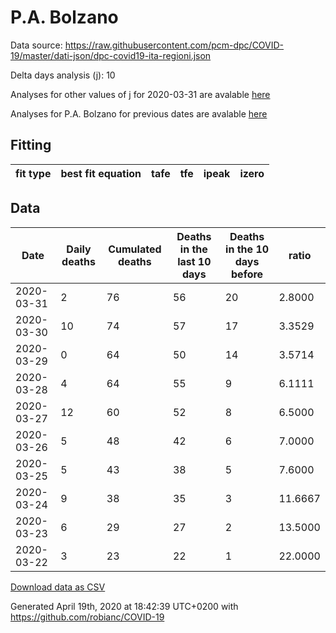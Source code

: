 # P.A. Bolzano

Data source: https://raw.githubusercontent.com/pcm-dpc/COVID-19/master/dati-json/dpc-covid19-ita-regioni.json

Delta days analysis (j): 10

Analyses for other values of j for 2020-03-31 are avalable [here](../2020-03-31/README.md)

Analyses for P.A. Bolzano for previous dates are avalable [here](../README.md)

## Fitting 
|fit type|best fit equation|tafe|tfe|ipeak|izero|
|-------|-----|--------|------|---|---|

## Data
|Date|Daily deaths|Cumulated deaths|Deaths in the last 10 days|Deaths in the 10 days before|ratio|
|----|----------|-----------|-------|--------------------|-----|
|2020-03-31|2|76|56|20|2.8000|
|2020-03-30|10|74|57|17|3.3529|
|2020-03-29|0|64|50|14|3.5714|
|2020-03-28|4|64|55|9|6.1111|
|2020-03-27|12|60|52|8|6.5000|
|2020-03-26|5|48|42|6|7.0000|
|2020-03-25|5|43|38|5|7.6000|
|2020-03-24|9|38|35|3|11.6667|
|2020-03-23|6|29|27|2|13.5000|
|2020-03-22|3|23|22|1|22.0000|

[Download data as CSV](COVID-19_p.a._bolzano_j10_2020-03-31.csv)

Generated April 19th, 2020 at 18:42:39 UTC+0200 with https://github.com/robianc/COVID-19
